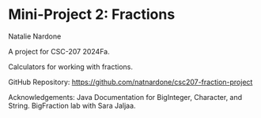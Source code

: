 # Mini-Project 2: Fractions

Natalie Nardone

A project for CSC-207 2024Fa.

Calculators for working with fractions.

GitHub Repository:
https://github.com/natnardone/csc207-fraction-project

Acknowledgements:
Java Documentation for BigInteger, Character, and String. BigFraction lab with Sara Jaljaa.
